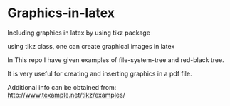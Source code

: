 # Graphics-in-latex
Including graphics in latex by using tikz package

using tikz class, one can create graphical images in latex

In This repo I have given examples of file-system-tree and red-black tree.

It is very useful for creating and inserting graphics in a pdf file.

Additional info can be obtained from:
http://www.texample.net/tikz/examples/
